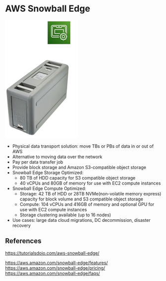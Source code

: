 # AWS Snowball Edge



![Snowball Edge](images/snowball-edge.png)

- Physical data transport solution: move TBs or PBs of data in or out of AWS
- Alternative to moving data over the network
- Pay per data transfer job
- Provide block storage and Amazon S3-compatible object storage
- Snowball Edge Storage Optimized:
    - 80 TB of HDD capacity for S3 compatible object storage
    - 40 vCPUs and 80GB of memory for use with EC2 compute instances
- Snowball Edge Compute Optimized:
    - Storage: 42 TB of HDD or 28TB NVMe(non-volatile memory express) capacity for block volume and S3 compatible object storage
    - Compute: 104 vCPUs and 416GB of memory and optional GPU for use with EC2 compute instances
    - Storage clustering available (up to 16 nodes)
- Use cases: large data cloud migrations, DC decommission, disaster recovery

## References

https://tutorialsdojo.com/aws-snowball-edge/

https://aws.amazon.com/snowball-edge/features/
https://aws.amazon.com/snowball-edge/pricing/
https://aws.amazon.com/snowball-edge/faqs/
